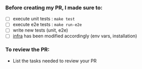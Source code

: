 ### Before creating my PR, I made sure to:

- [ ] execute unit tests : `make test`
- [ ] execute e2e tests : `make run-e2e`
- [ ] write new tests (unit, e2e)
- [ ] [infra](https://github.com/PsycleTeam/infra) has been modified accordingly (env vars, installation)

### To review the PR:

- List the tasks needed to review your PR
